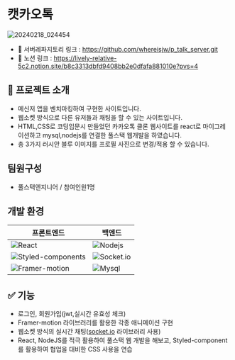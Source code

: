 # 캣카오톡
![20240218_024454](https://github.com/whereisjw/p_talk/assets/139869491/bff08af4-3b11-4b7e-b041-843101bede9e)
- 🔗 서버레파지토리 링크 : https://github.com/whereisjw/p_talk_server.git
- 🔗 노션 링크 : https://lively-relative-5c2.notion.site/b8c3313dbfd9408bb2e0dfafa881010e?pvs=4


## 📌 프로젝트 소개
- 메신저 앱을 벤치마킹하여 구현한 사이트입니다.
- 웹소켓 방식으로 다른 유저들과 채팅을 할 수 있는 사이트입니다.
- HTML,CSS로 코딩입문시 만들었던 카카오톡 클론 웹사이트를 react로 마이그레이션하고 mysql,nodejs를 연결한 풀스택 웹개발을 하였습니다.
- 총 3가지 러시안 블루 이미지를 프로필 사진으로 변경/적용 할 수 있습니다.

</aside>

## 팀원구성
- 풀스택엔지니어 / 참여인원1명

## 개발 환경
| 프론트엔드                                                                                                     | 백엔드                                                                                       |
|-------------------------------------------------------------------------------------------------------------|-------------------------------------------------------------------------------------------|
| ![React](https://img.shields.io/badge/Reactjs-20232A?style=flat&logo=react&logoColor=61DAFB)               | ![Nodejs](https://img.shields.io/badge/Nodejs-339933?style=flat&logo=node.js&logoColor=white) |
| ![Styled-components](https://img.shields.io/badge/Styled--components-DB7093?style=flat&logo=styled-components&logoColor=white) | ![Socket.io](https://img.shields.io/badge/Socket.io-010101?style=flat&logo=socket.io&logoColor=white) |
| ![Framer-motion](https://img.shields.io/badge/Framer--motion-0055FF?style=flat&logo=framer&logoColor=white) | ![Mysql](https://img.shields.io/badge/Mysql-4479A1?style=flat&logo=mysql&logoColor=white)    |

        
    

## ✅ 기능

- 로그인, 회원가입(jwt,실시간 유효성 체크)
- Framer-motion 라이브러리를 활용한 각종 애니메이션 구현
- 웹소켓 방식의 실시간 채팅([socket.io](http://socket.io/) 라이브러리 사용)
- React, NodeJS를 적극 활용하여 풀스택 웹 개발을 해보고, Styled-component를 활용하여 협업을 대비한 CSS 사용을 연습

